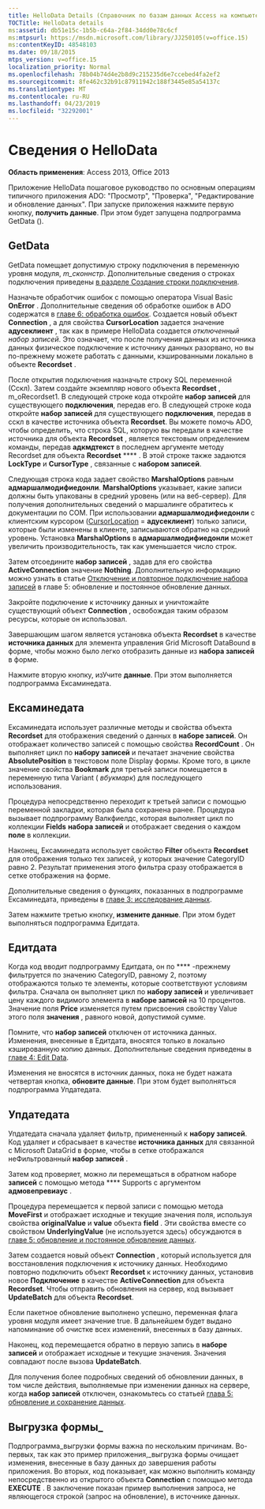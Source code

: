 ```yaml
---
title: HelloData Details (Справочник по базам данных Access на компьютере)
TOCTitle: HelloData details
ms:assetid: db51e15c-1b5b-c64a-2f84-34dd0e78c6cf
ms:mtpsurl: https://msdn.microsoft.com/library/JJ250105(v=office.15)
ms:contentKeyID: 48548103
ms.date: 09/18/2015
mtps_version: v=office.15
localization_priority: Normal
ms.openlocfilehash: 78b04b74d4e2b8d9c215235d6e7ccebed4fa2ef2
ms.sourcegitcommit: 8fe462c32b91c87911942c188f3445e85a54137c
ms.translationtype: MT
ms.contentlocale: ru-RU
ms.lasthandoff: 04/23/2019
ms.locfileid: "32292001"
---
```

# <a name="hellodata-details"></a>Сведения о HelloData


**Область применения**: Access 2013, Office 2013

Приложение HelloData пошаговое руководство по основным операциям типичного приложения ADO: "Просмотр", "Проверка", "Редактирование и обновление данных". При запуске приложения нажмите первую кнопку, **получить данные**. При этом будет запущена подпрограмма GetData ().

## <a name="getdata"></a>GetData

GetData помещает допустимую строку подключения в переменную уровня модуля, *m\_сконнстр*. Дополнительные сведения о строках подключения приведены [в разделе Создание строки подключения](creating-the-connection-string.md).

Назначьте обработчик ошибок с помощью оператора Visual Basic **OnError** . Дополнительные сведения об обработке ошибок в ADO содержатся в [главе 6: обработка ошибок](chapter-6-error-handling.md). Создается новый объект **Connection** , а для свойства **CursorLocation** задается значение **адусеклиент** , так как в примере HelloData создается *отключенный набор записей*. Это означает, что после получения данных из источника данных физическое подключение к источнику данных разорвано, но вы по-прежнему можете работать с данными, кэшированными локально в объекте **Recordset** .

После открытия подключения назначьте строку SQL переменной (Сскл). Затем создайте экземпляр нового объекта **Recordset** , m\_oRecordset1. В следующей строке кода откройте **набор записей** для существующего **подключения**, передав его. В следующей строке кода откройте **набор записей** для существующего **подключения**, передав в сскл в качестве источника объекта **Recordset**. Вы можете помочь ADO, чтобы определить, что строка SQL, которую вы передали в качестве источника для объекта **Recordset** , является текстовым определением команды, передав **адкмдтекст** в последнем аргументе методу Recordset для объекта **Recordset** **** . В этой строке также задаются **LockType** и **CursorType** , связанные с **набором записей**.

Следующая строка кода задает свойство **MarshalOptions** равным **адмаршалмодифиедонли**. **MarshalOptions** указывает, какие записи должны быть упакованы в средний уровень (или на веб-сервер). Для получения дополнительных сведений о маршалинге обратитесь к документации по COM. При использовании **адмаршалмодифиедонли** с клиентским курсором ([CursorLocation](cursorlocation-property-ado.md) = **адусеклиент**) только записи, которые были изменены в клиенте, записываются обратно на средний уровень. Установка **MarshalOptions** в **адмаршалмодифиедонли** может увеличить производительность, так как уменьшается число строк.

Затем отсоедините **набор записей** , задав для его свойства **ActiveConnection** значение **Nothing**. Дополнительную информацию можно узнать в статье [Отключение и повторное подключение набора записей](disconnecting-and-reconnecting-the-recordset.md) в главе 5: обновление и постоянное обновление данных.

Закройте подключение к источнику данных и уничтожайте существующий объект **Connection** , освобождая таким образом ресурсы, которые он использовал.

Завершающим шагом является установка объекта **Recordset** в качестве **источника данных** для элемента управления Grid Microsoft DataBound в форме, чтобы можно было легко отобразить данные из **набора записей** в форме.

Нажмите вторую кнопку, изУчите **данные**. При этом выполняется подпрограмма Ексаминедата.

## <a name="examinedata"></a>Ексаминедата

Ексаминедата использует различные методы и свойства объекта **Recordset** для отображения сведений о данных в **наборе записей**. Он отображает количество записей с помощью свойства **RecordCount** . Он выполняет цикл по **набору записей** и печатает значение свойства **AbsolutePosition** в текстовом поле Display формы. Кроме того, в цикле значение свойства **Bookmark** для третьей записи помещается в переменную типа Variant ( *вбукмарк*) для последующего использования.

Процедура непосредственно переходит к третьей записи с помощью переменной закладки, которая была сохранена ранее. Процедура вызывает подпрограмму Валкфиелдс, которая выполняет цикл по коллекции **Fields** **набора записей** и отображает сведения о каждом **поле** в коллекции.

Наконец, Ексаминедата использует свойство **Filter** объекта **Recordset** для отображения только тех записей, у которых значение CategoryID равно 2. Результат применения этого фильтра сразу отображается в сетке отображения на форме.

Дополнительные сведения о функциях, показанных в подпрограмме Ексаминедата, приведены в [главе 3: исследование данных](chapter-3-examining-data.md).

Затем нажмите третью кнопку, **измените данные**. При этом будет выполняться подпрограмма Едитдата.

## <a name="editdata"></a>Едитдата

Когда код вводит подпрограмму Едитдата, он по **** -прежнему фильтруется по значению CategoryID, равному 2, поэтому отображаются только те элементы, которые соответствуют условиям фильтра. Сначала он выполняет цикл по **набору записей** и увеличивает цену каждого видимого элемента в **наборе записей** на 10 процентов. Значение поля **Price** изменяется путем присвоения свойству Value этого поля **значения** , равного новой, допустимой сумме.

Помните, что **набор записей** отключен от источника данных. Изменения, внесенные в Едитдата, вносятся только в локально кэшированную копию данных. Дополнительные сведения приведены в [главе 4: Edit Data](chapter-4-editing-data.md).

Изменения не вносятся в источник данных, пока не будет нажата четвертая кнопка, **обновите данные**. При этом будет выполняться подпрограмма Упдатедата.

## <a name="updatedata"></a>Упдатедата

Упдатедата сначала удаляет фильтр, примененный к **набору записей**. Код удаляет и сбрасывает в качестве **источника данных** для связанной с Microsoft DataGrid в форме, чтобы в сетке отображался неФильтрованный **набор записей** .

Затем код проверяет, можно ли перемещаться в обратном наборе **записей** с помощью метода **** Supports с аргументом **адмовепревиаус** .

Процедура перемещается к первой записи с помощью метода **MoveFirst** и отображает исходные и текущие значения поля, используя свойства **originalValue** и **value** объекта **field** . Эти свойства вместе со свойством **UnderlyingValue** (не используется здесь) обсуждаются в [главе 5: обновление и постоянное обновление данных](chapter-5-updating-and-persisting-data.md).

Затем создается новый объект **Connection** , который используется для восстановления подключения к источнику данных. Необходимо повторно подключить объект **Recordset** к источнику данных, установив новое **Подключение** в качестве **ActiveConnection** для объекта **Recordset**. Чтобы отправить обновления на сервер, код вызывает **UpdateBatch** для объекта **Recordset**.

Если пакетное обновление выполнено успешно, переменная флага уровня модуля имеет значение true. В дальнейшем будет выдано напоминание об очистке всех изменений, внесенных в базу данных.

Наконец, код перемещается обратно в первую запись в **наборе записей** и отображает исходные и текущие значения. Значения совпадают после вызова **UpdateBatch**.

Для получения более подробных сведений об обновлении данных, в том числе действия, выполняемые при изменении данных на сервере, когда **набор записей** отключен, ознакомьтесь со статьей [глава 5: обновление и сохранение данных](chapter-5-updating-and-persisting-data.md).

## <a name="formunload"></a>Выгрузка формы\_

Подпрограмма\_выгрузки формы важна по нескольким причинам. Во-первых, так как это пример приложения,\_выгрузка формы очищает изменения, внесенные в базу данных до завершения работы приложения. Во вторых, код показывает, как можно выполнить команду непосредственно из открытого объекта **Connection** с помощью метода **EXECUTE** . В заключение показан пример выполнения запроса, не являющегося строкой (запрос на обновление), в источнике данных.


